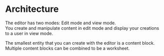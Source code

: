 # Architecture
The editor has two modes: Edit mode and view mode.<br />
You create and manipulate content in edit mode and display your creations to a user in view mode.

The smallest entity that you can create with the editor is a content block. Multiple content blocks can be combined to be a worksheet.
